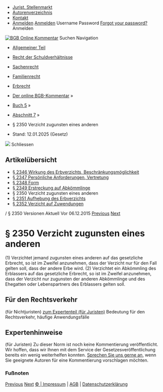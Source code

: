   * [Jurist. Stellenmarkt](https://bgb.kommentar.de/Buch-5/Abschnitt-7/</job-board> "Jurist. Stellenmarkt")
  * [Autorenverzeichnis](https://bgb.kommentar.de/Buch-5/Abschnitt-7/</Autorenverzeichnis> "Autorenverzeichnis")
  * [Kontakt](https://bgb.kommentar.de/Buch-5/Abschnitt-7/</Kontakt>)
  * [Anmelden](https://bgb.kommentar.de/Buch-5/Abschnitt-7/<#login> "show login form") [Anmelden](https://bgb.kommentar.de/Buch-5/Abschnitt-7/<#> "hide login form") Username Password
[Forgot your password?](https://bgb.kommentar.de/Buch-5/Abschnitt-7/</user/forgotpassword>) Anmelden 


[![BGB Online Kommentar](https://bgb.kommentar.de/extension/bgb/design/bgb/images/logo.png)](https://bgb.kommentar.de/Buch-5/Abschnitt-7/</> "BGB Online Kommentar")
Suchen
Navigation
  * [Allgemeiner Teil](https://bgb.kommentar.de/Buch-5/Abschnitt-7/</Buch-1>)
  * [Recht der Schuldverhältnisse](https://bgb.kommentar.de/Buch-5/Abschnitt-7/</Buch-2>)
  * [Sachenrecht](https://bgb.kommentar.de/Buch-5/Abschnitt-7/</Buch-3>)
  * [Familienrecht](https://bgb.kommentar.de/Buch-5/Abschnitt-7/</Buch-4>)
  * [Erbrecht](https://bgb.kommentar.de/Buch-5/Abschnitt-7/</Buch-5>)


  * [Der online BGB-Kommentar](https://bgb.kommentar.de/Buch-5/Abschnitt-7/</>) »
  * [Buch 5](https://bgb.kommentar.de/Buch-5/Abschnitt-7/</Buch-5>) »
  * [Abschnitt 7](https://bgb.kommentar.de/Buch-5/Abschnitt-7/</Buch-5/Abschnitt-7>) »
  * § 2350 Verzicht zugunsten eines anderen 
  * Stand: 12.01.2025 (Gesetz) 


![](https://vg01.met.vgwort.de/na/1c9909529ead4f509072c06d9081a7d5)
Schliessen 
## Artikelübersicht
  * [ § 2346 Wirkung des Erbverzichts, Beschränkungsmöglichkeit ](https://bgb.kommentar.de/Buch-5/Abschnitt-7/</Buch-5/Abschnitt-7/Wirkung-des-Erbverzichts-Beschraenkungsmoeglichkeit>)
  * [ § 2347 Persönliche Anforderungen, Vertretung ](https://bgb.kommentar.de/Buch-5/Abschnitt-7/</Buch-5/Abschnitt-7/Persoenliche-Anforderungen-Vertretung>)
  * [ § 2348 Form ](https://bgb.kommentar.de/Buch-5/Abschnitt-7/</Buch-5/Abschnitt-7/Form>)
  * [ § 2349 Erstreckung auf Abkömmlinge ](https://bgb.kommentar.de/Buch-5/Abschnitt-7/</Buch-5/Abschnitt-7/Erstreckung-auf-Abkoemmlinge>)
  * § 2350 Verzicht zugunsten eines anderen 
  * [ § 2351 Aufhebung des Erbverzichts ](https://bgb.kommentar.de/Buch-5/Abschnitt-7/</Buch-5/Abschnitt-7/Aufhebung-des-Erbverzichts>)
  * [ § 2352 Verzicht auf Zuwendungen ](https://bgb.kommentar.de/Buch-5/Abschnitt-7/</Buch-5/Abschnitt-7/Verzicht-auf-Zuwendungen>)


/ § 2350 
Versionen  Aktuell Vor 06.12.2015
[Previous](https://bgb.kommentar.de/Buch-5/Abschnitt-7/</Buch-5/Abschnitt-7/Erstreckung-auf-Abkoemmlinge> "§ 2349 Erstreckung auf Abkömmlinge") [Next](https://bgb.kommentar.de/Buch-5/Abschnitt-7/</Buch-5/Abschnitt-7/Aufhebung-des-Erbverzichts> "§ 2351 Aufhebung des Erbverzichts")
# § 2350 Verzicht zugunsten eines anderen
(1) Verzichtet jemand zugunsten eines anderen auf das gesetzliche Erbrecht, so ist im Zweifel anzunehmen, dass der Verzicht nur für den Fall gelten soll, dass der andere Erbe wird.
(2) Verzichtet ein Abkömmling des Erblassers auf das gesetzliche Erbrecht, so ist im Zweifel anzunehmen, dass der Verzicht nur zugunsten der anderen Abkömmlinge und des Ehegatten oder Lebenspartners des Erblassers gelten soll.
## Für den Rechtsverkehr 
(für Nichtjuristen)
[zum Expertenteil (für Juristen)](https://bgb.kommentar.de/Buch-5/Abschnitt-7/<#expertenhinweise>)
Bedeutung für den Rechtsverkehr, häufige Anwendungsfälle
## Expertenhinweise
(für Juristen)
Zu dieser Norm ist noch keine Kommentierung veröffentlicht. Wir hoffen, dass wir Ihnen mit dem Service der Gesetzesveröffentlichung bereits ein wenig weiterhelfen konnten. [Sprechen Sie uns gerne an](https://bgb.kommentar.de/Buch-5/Abschnitt-7/</Kontakt>), wenn Sie geeignete Autoren für eine Kommentierung vorschlagen möchten. 
### Fußnoten
[Previous](https://bgb.kommentar.de/Buch-5/Abschnitt-7/</Buch-5/Abschnitt-7/Erstreckung-auf-Abkoemmlinge> "§ 2349 Erstreckung auf Abkömmlinge") [Next](https://bgb.kommentar.de/Buch-5/Abschnitt-7/</Buch-5/Abschnitt-7/Aufhebung-des-Erbverzichts> "§ 2351 Aufhebung des Erbverzichts")
[© | Impressum](https://bgb.kommentar.de/Buch-5/Abschnitt-7/</Kontakt>) | [AGB](https://bgb.kommentar.de/Buch-5/Abschnitt-7/</AGB>) | [Datenschutzerklärung](https://bgb.kommentar.de/Buch-5/Abschnitt-7/</Datenschutzerklaerung-fuer-Leser>)

